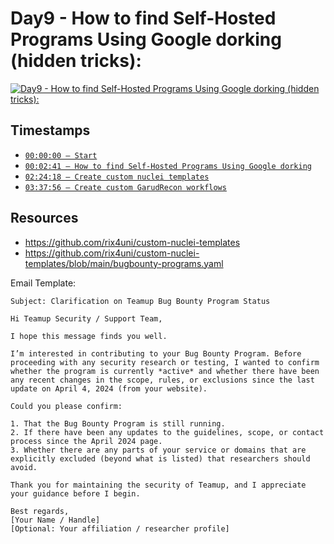 # Day9 - How to find Self-Hosted Programs Using Google dorking (hidden tricks):
[![Day9 - How to find Self-Hosted Programs Using Google dorking (hidden tricks):](https://img.youtube.com/vi/KPHZ7p4Snag/maxresdefault.jpg)](https://youtu.be/KPHZ7p4Snag)

## Timestamps
- [`00:00:00 — Start`](https://youtu.be/KPHZ7p4Snag?t=0)
- [`00:02:41 — How to find Self-Hosted Programs Using Google dorking`](https://youtu.be/KPHZ7p4Snag?t=161)
- [`02:24:18 — Create custom nuclei templates`](https://youtu.be/KPHZ7p4Snag?t=8658)
- [`03:37:56 — Create custom GarudRecon workflows`](https://youtu.be/KPHZ7p4Snag?t=13076)

## Resources
- https://github.com/rix4uni/custom-nuclei-templates
- https://github.com/rix4uni/custom-nuclei-templates/blob/main/bugbounty-programs.yaml

Email Template:
```
Subject: Clarification on Teamup Bug Bounty Program Status

Hi Teamup Security / Support Team,

I hope this message finds you well.

I’m interested in contributing to your Bug Bounty Program. Before proceeding with any security research or testing, I wanted to confirm whether the program is currently *active* and whether there have been any recent changes in the scope, rules, or exclusions since the last update on April 4, 2024 (from your website).

Could you please confirm:

1. That the Bug Bounty Program is still running.
2. If there have been any updates to the guidelines, scope, or contact process since the April 2024 page.
3. Whether there are any parts of your service or domains that are explicitly excluded (beyond what is listed) that researchers should avoid.

Thank you for maintaining the security of Teamup, and I appreciate your guidance before I begin.

Best regards,
[Your Name / Handle]
[Optional: Your affiliation / researcher profile]
```